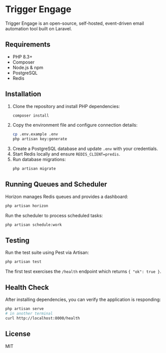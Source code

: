 # Trigger Engage

Trigger Engage is an open-source, self-hosted, event-driven email automation tool built on Laravel.

## Requirements
- PHP 8.3+
- Composer
- Node.js & npm
- PostgreSQL
- Redis

## Installation
1. Clone the repository and install PHP dependencies:
   ```bash
   composer install
   ```
2. Copy the environment file and configure connection details:
   ```bash
   cp .env.example .env
   php artisan key:generate
   ```
3. Create a PostgreSQL database and update `.env` with your credentials.
4. Start Redis locally and ensure `REDIS_CLIENT=predis`.
5. Run database migrations:
   ```bash
   php artisan migrate
   ```

## Running Queues and Scheduler
Horizon manages Redis queues and provides a dashboard:
```bash
php artisan horizon
```

Run the scheduler to process scheduled tasks:
```bash
php artisan schedule:work
```

## Testing
Run the test suite using Pest via Artisan:
```bash
php artisan test
```
The first test exercises the `/health` endpoint which returns `{ "ok": true }`.

## Health Check
After installing dependencies, you can verify the application is responding:
```bash
php artisan serve
# in another terminal
curl http://localhost:8000/health
```

## License
MIT
